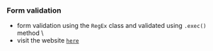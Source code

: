 ### Form validation
- form validation using the `RegEx` class and validated using `.exec()` method \
- visit the website [`here`](https://avidhanr.github.io/FormValidation/)
